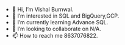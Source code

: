 - 👋 Hi, I’m Vishal Burnwal.
- 👀 I’m interested in SQL and BigQuery,GCP.
- 🌱 I’m currently learning Advance SQL.
- 💞️ I’m looking to collaborate on N/A.
- 📫 How to reach me 8637076822.

<!---
vishalburnwal24/vishalburnwal24 is a ✨ special ✨ repository because its `README.md` (this file) appears on your GitHub profile.
You can click the Preview link to take a look at your changes.
--->
